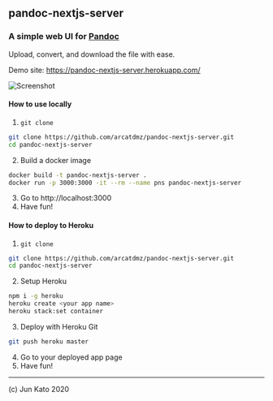 ## pandoc-nextjs-server

### A simple web UI for [Pandoc](https://pandoc.org/)

Upload, convert, and download the file with ease.

Demo site: https://pandoc-nextjs-server.herokuapp.com/

![Screenshot](https://i.gyazo.com/9ad5ea13216154750470b0659157facb.png)

#### How to use locally

1. `git clone`

```sh
git clone https://github.com/arcatdmz/pandoc-nextjs-server.git
cd pandoc-nextjs-server
```

2. Build a docker image

```sh
docker build -t pandoc-nextjs-server .
docker run -p 3000:3000 -it --rm --name pns pandoc-nextjs-server
```

3. Go to http://localhost:3000
4. Have fun!

#### How to deploy to Heroku

1. `git clone`

```sh
git clone https://github.com/arcatdmz/pandoc-nextjs-server.git
cd pandoc-nextjs-server
```

2. Setup Heroku

```sh
npm i -g heroku
heroku create <your app name>
heroku stack:set container
```

3. Deploy with Heroku Git

```sh
git push heroku master
```

4. Go to your deployed app page
5. Have fun!

---

(c) Jun Kato 2020
